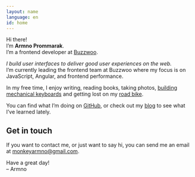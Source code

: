 ```yaml
---
layout: name
language: en
id: home
---
```


<div class="home-content">
  <div class="home-intro">
    <div class="home-intro-greetings">
      Hi there!
    </div>
    <div class="home-intro-name">
      I&rsquo;m <strong>Armno Prommarak</strong>.
    </div>
    <div class="home-intro-iam">
      I&rsquo;m a frontend developer at <a href="https://buzzwoo.de" rel="noopener noreferrer" target="_blank">Buzzwoo</a>.
    </div>
  </div>

  <p>
    <em>I build user interfaces to deliver good user experiences on the web.</em><br>
    I&rsquo;m currently leading the frontend team at Buzzwoo where my focus is on JavaScript, Angular, and frontend performance.
  </p>

  <p>
    In my free time, I enjoy writing, reading books, taking photos, <a href="#">building mechanical keyboards</a> and getting lost on my <a href="#">road bike</a>.
  </p>

  <p>
    You can find what I&rsquo;m doing on <a href="https://github.com/armno">GitHub</a>,
    or check out my <a href="/blog">blog</a> to see what I&rsquo;ve learned lately.
  </p>

  <h2 class="title-contact">Get in touch</h2>
  <p>
    If you want to contact me, or just want to say hi, you can send me an email at <a href="mailto:monkeyarmno@gmail.com">monkeyarmno@gmail.com</a>.
  </p>

  <p class="last">
    Have a great day!
    <br>
    &ndash; Armno
  </p>
</div>
